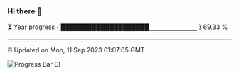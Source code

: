 ### Hi there 👋

⏳ Year progress { ████████████████████▁▁▁▁▁▁▁▁▁▁ } 69.33 %

---

⏰ Updated on Mon, 11 Sep 2023 01:07:05 GMT

![Progress Bar CI](https://github.com/liununu/liununu/workflows/Progress%20Bar%20CI/badge.svg)
